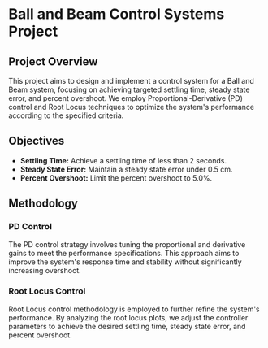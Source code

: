 # Ball and Beam Control Systems Project

## Project Overview

This project aims to design and implement a control system for a Ball and Beam system, focusing on achieving targeted settling time, steady state error, and percent overshoot. We employ Proportional-Derivative (PD) control and Root Locus techniques to optimize the system's performance according to the specified criteria.

## Objectives

- **Settling Time:** Achieve a settling time of less than 2 seconds.
- **Steady State Error:** Maintain a steady state error under 0.5 cm.
- **Percent Overshoot:** Limit the percent overshoot to 5.0%.

## Methodology

### PD Control
The PD control strategy involves tuning the proportional and derivative gains to meet the performance specifications. This approach aims to improve the system's response time and stability without significantly increasing overshoot.

### Root Locus Control
Root Locus control methodology is employed to further refine the system's performance. By analyzing the root locus plots, we adjust the controller parameters to achieve the desired settling time, steady state error, and percent overshoot.

